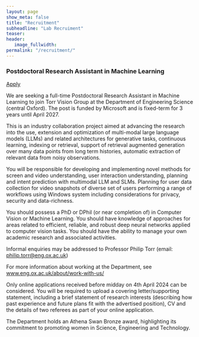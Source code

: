 ```yaml
---
layout: page
show_meta: false
title: "Recruitment"
subheadline: "Lab Recruiment"
teaser: 
header:
   image_fullwidth: 
permalink: "/recruitment/"
---
```


### Postdoctoral Research Assistant in Machine Learning

[Apply](https://my.corehr.com/pls/uoxrecruit/erq_jobspec_version_4.display_form?p_company=10&p_internal_external=E&p_display_in_irish=N&p_process_type=&p_applicant_no=&p_form_profile_detail=&p_display_apply_ind=Y&p_refresh_search=Y&p_recruitment_id=171003)

We are seeking a full-time Postdoctoral Research Assistant in Machine Learning to join Torr Vision Group at the Department of Engineering Science (central Oxford).  The post is funded by Microsoft and is fixed-term for 3 years until April 2027.
 
This is an industry collaboration project aimed at advancing the research into the use, extension and optimization of multi-modal large language models (LLMs) and related architectures for generative tasks, continuous learning, indexing or retrieval, support of retrieval augmented generation over many data points from long term histories, automatic extraction of relevant data from noisy observations.
 
You will be responsible for developing and implementing novel methods for screen and video understanding, user interaction understanding, planning and intent prediction with multimodal LLM and SLMs. Planning for user data collection for video snapshots of diverse set of users performing a range of workflows using Windows system including considerations for privacy, security and data-richness.
 
You should possess a PhD or DPhil (or near completion of) in Computer Vision or Machine Learning. You should have knowledge of approaches for areas related to efficient, reliable, and robust deep neural networks applied to computer vision tasks. You should have the ability to manage your own academic research and associated activities.
 
Informal enquiries may be addressed to Professor Philip Torr (email: philip.torr@eng.ox.ac.uk)
 
For more information about working at the Department, see www.eng.ox.ac.uk/about/work-with-us/
 
Only online applications received before midday on 4th April 2024 can be considered. You will be required to upload a covering letter/supporting statement, including a brief statement of research interests (describing how past experience and future plans fit with the advertised position), CV and the details of two referees as part of your online application.
 
The Department holds an Athena Swan Bronze award, highlighting its commitment to promoting women in Science, Engineering and Technology.
